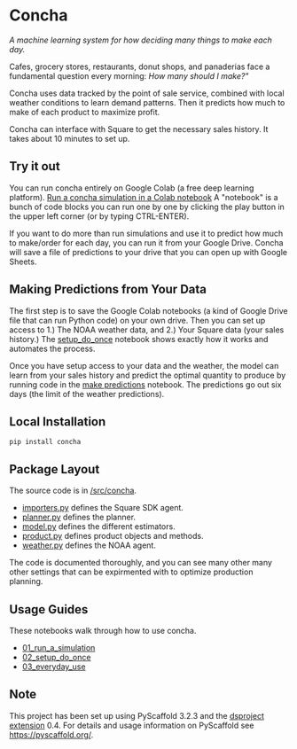 # Concha

_A machine learning system for how deciding many things to make each day._

Cafes, grocery stores, restaurants, donut shops, and panaderias face a fundamental
 question every morning: _How many should I make?"_
 
 Concha uses data tracked by the point of sale service,
   combined with local weather conditions to learn demand patterns.
   Then it predicts how much to make of each product to maximize profit.
   
Concha can interface with Square to get the necessary sales history. It takes about 10 minutes to set up.
   
## Try it out

You can run concha entirely on Google Colab (a free deep learning platform).
[Run a concha simulation in a Colab notebook](https://colab.research.google.com/github/Ready4theCrush/concha/blob/master/notebooks/01_run_a_simulation.ipynb) A "notebook" is a bunch of code blocks you can run one by one by clicking the play button in the upper left corner (or by typing CTRL-ENTER).

If you want to do more than run simulations and use it to predict how much to make/order for each day, you can run it from your Google Drive. Concha will save a file of predictions to your drive that you can open up with Google Sheets.

## Making Predictions from Your Data

The first step is to save the Google Colab notebooks (a kind of Google Drive file that can run Python code) on your own drive. Then you can set up access to 1.) The NOAA weather data, and 2.) Your Square data (your sales history.) The [setup_do_once](https://colab.research.google.com/github/Ready4theCrush/concha/blob/master/notebooks/02_setup_do_once.ipynb) notebook shows exactly how it works and automates the process.

Once you have setup access to your data and the weather, the model can learn from your sales history and predict the optimal quantity to produce by running code in the [make predictions](https://colab.research.google.com/github/Ready4theCrush/concha/blob/master/notebooks/03_everyday_use.ipynb) notebook. The predictions go out six days (the limit of the weather predictions).
  
## Local Installation 

`pip install concha`
   
## Package Layout
The source code is in [/src/concha](/src/concha).
 - [importers.py](/src/concha/importers.py) defines the Square SDK agent.
 - [planner.py](/src/concha/planner.py) defines the planner.
 - [model.py](/src/concha/model.py) defines the different estimators.
 - [product.py](/src/concha/product.py) defines product objects and methods.
 - [weather.py](/src/concha/weather.py) defines the NOAA agent.
 
The code is documented thoroughly, and you can see many other many other 
settings that can be expirmented with to optimize production planning.

## Usage Guides
These notebooks walk through how to use concha.
 - [01_run_a_simulation](/notebooks/01_run_a_simulation.ipynb)
 - [02_setup_do_once](/notebooks/02_setup_do_once.ipynb)
 - [03_everyday_use](/notebooks/03_everyday_use.ipynb)

## Note

This project has been set up using PyScaffold 3.2.3 and the [dsproject extension] 0.4.
For details and usage information on PyScaffold see https://pyscaffold.org/.

[conda]: https://docs.conda.io/
[pre-commit]: https://pre-commit.com/
[Jupyter]: https://jupyter.org/
[nbstripout]: https://github.com/kynan/nbstripout
[Google style]: http://google.github.io/styleguide/pyguide.html#38-comments-and-docstrings
[dsproject extension]: https://github.com/pyscaffold/pyscaffoldext-dsproject
